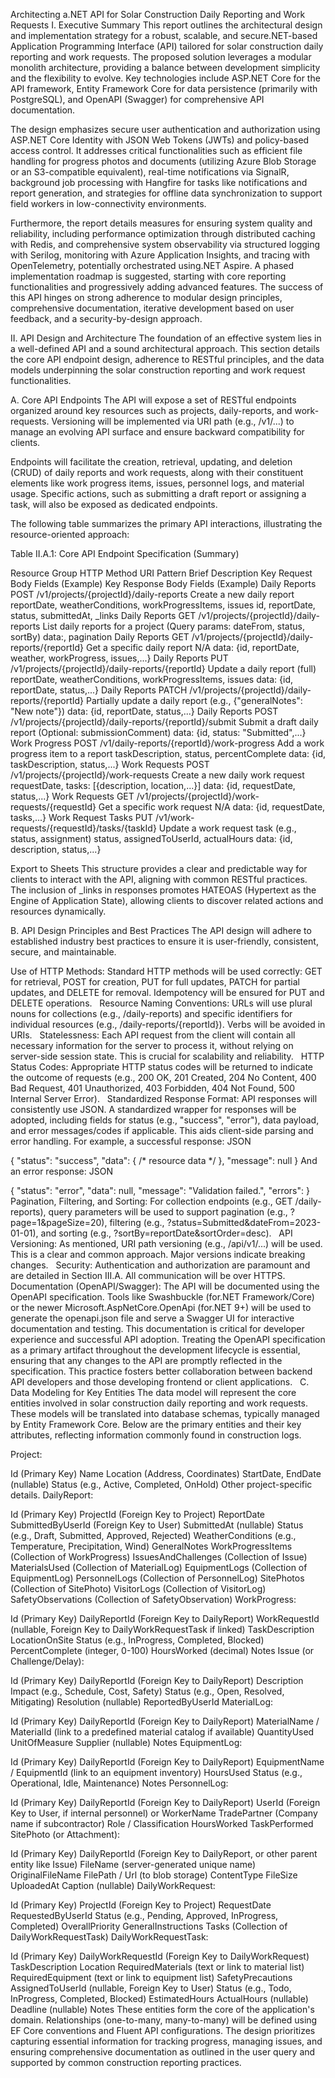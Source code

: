 Architecting a.NET API for Solar Construction Daily Reporting and Work Requests
I. Executive Summary
This report outlines the architectural design and implementation strategy for a robust, scalable, and secure.NET-based Application Programming Interface (API) tailored for solar construction daily reporting and work requests. The proposed solution leverages a modular monolith architecture, providing a balance between development simplicity and the flexibility to evolve. Key technologies include ASP.NET Core for the API framework, Entity Framework Core for data persistence (primarily with PostgreSQL), and OpenAPI (Swagger) for comprehensive API documentation.

The design emphasizes secure user authentication and authorization using ASP.NET Core Identity with JSON Web Tokens (JWTs) and policy-based access control. It addresses critical functionalities such as efficient file handling for progress photos and documents (utilizing Azure Blob Storage or an S3-compatible equivalent), real-time notifications via SignalR, background job processing with Hangfire for tasks like notifications and report generation, and strategies for offline data synchronization to support field workers in low-connectivity environments.

Furthermore, the report details measures for ensuring system quality and reliability, including performance optimization through distributed caching with Redis, and comprehensive system observability via structured logging with Serilog, monitoring with Azure Application Insights, and tracing with OpenTelemetry, potentially orchestrated using.NET Aspire. A phased implementation roadmap is suggested, starting with core reporting functionalities and progressively adding advanced features. The success of this API hinges on strong adherence to modular design principles, comprehensive documentation, iterative development based on user feedback, and a security-by-design approach.

II. API Design and Architecture
The foundation of an effective system lies in a well-defined API and a sound architectural approach. This section details the core API endpoint design, adherence to RESTful principles, and the data models underpinning the solar construction reporting and work request functionalities.

A. Core API Endpoints
The API will expose a set of RESTful endpoints organized around key resources such as projects, daily-reports, and work-requests. Versioning will be implemented via URI path (e.g., /v1/...) to manage an evolving API surface and ensure backward compatibility for clients.   

Endpoints will facilitate the creation, retrieval, updating, and deletion (CRUD) of daily reports and work requests, along with their constituent elements like work progress items, issues, personnel logs, and material usage. Specific actions, such as submitting a draft report or assigning a task, will also be exposed as dedicated endpoints.

The following table summarizes the primary API interactions, illustrating the resource-oriented approach:

Table II.A.1: Core API Endpoint Specification (Summary)

Resource Group	HTTP Method	URI Pattern	Brief Description	Key Request Body Fields (Example)	Key Response Body Fields (Example)
Daily Reports	POST	/v1/projects/{projectId}/daily-reports	Create a new daily report	reportDate, weatherConditions, workProgressItems, issues	id, reportDate, status, submittedAt, _links
Daily Reports	GET	/v1/projects/{projectId}/daily-reports	List daily reports for a project	(Query params: dateFrom, status, sortBy)	data:, pagination
Daily Reports	GET	/v1/projects/{projectId}/daily-reports/{reportId}	Get a specific daily report	N/A	data: {id, reportDate, weather, workProgress, issues,...}
Daily Reports	PUT	/v1/projects/{projectId}/daily-reports/{reportId}	Update a daily report (full)	reportDate, weatherConditions, workProgressItems, issues	data: {id, reportDate, status,...}
Daily Reports	PATCH	/v1/projects/{projectId}/daily-reports/{reportId}	Partially update a daily report	(e.g., {"generalNotes": "New note"})	data: {id, reportDate, status,...}
Daily Reports	POST	/v1/projects/{projectId}/daily-reports/{reportId}/submit	Submit a draft daily report	(Optional: submissionComment)	data: {id, status: "Submitted",...}
Work Progress	POST	/v1/daily-reports/{reportId}/work-progress	Add a work progress item to a report	taskDescription, status, percentComplete	data: {id, taskDescription, status,...}
Work Requests	POST	/v1/projects/{projectId}/work-requests	Create a new daily work request	requestDate, tasks: [{description, location,...}]	data: {id, requestDate, status,...}
Work Requests	GET	/v1/projects/{projectId}/work-requests/{requestId}	Get a specific work request	N/A	data: {id, requestDate, tasks,...}
Work Request Tasks	PUT	/v1/work-requests/{requestId}/tasks/{taskId}	Update a work request task (e.g., status, assignment)	status, assignedToUserId, actualHours	data: {id, description, status,...}

Export to Sheets
This structure provides a clear and predictable way for clients to interact with the API, aligning with common RESTful practices. The inclusion of _links in responses promotes HATEOAS (Hypertext as the Engine of Application State), allowing clients to discover related actions and resources dynamically.   

B. API Design Principles and Best Practices
The API design will adhere to established industry best practices to ensure it is user-friendly, consistent, secure, and maintainable.   

Use of HTTP Methods: Standard HTTP methods will be used correctly: GET for retrieval, POST for creation, PUT for full updates, PATCH for partial updates, and DELETE for removal. Idempotency will be ensured for PUT and DELETE operations.   
Resource Naming Conventions: URLs will use plural nouns for collections (e.g., /daily-reports) and specific identifiers for individual resources (e.g., /daily-reports/{reportId}). Verbs will be avoided in URIs.   
Statelessness: Each API request from the client will contain all necessary information for the server to process it, without relying on server-side session state. This is crucial for scalability and reliability.   
HTTP Status Codes: Appropriate HTTP status codes will be returned to indicate the outcome of requests (e.g., 200 OK, 201 Created, 204 No Content, 400 Bad Request, 401 Unauthorized, 403 Forbidden, 404 Not Found, 500 Internal Server Error).   
Standardized Response Format: API responses will consistently use JSON. A standardized wrapper for responses will be adopted, including fields for status (e.g., "success", "error"), data payload, and error messages/codes if applicable. This aids client-side parsing and error handling. For example, a successful response:
JSON

{
    "status": "success",
    "data": { /* resource data */ },
    "message": null
}
And an error response:
JSON

{
    "status": "error",
    "data": null,
    "message": "Validation failed.",
    "errors":
}
  
Pagination, Filtering, and Sorting: For collection endpoints (e.g., GET /daily-reports), query parameters will be used to support pagination (e.g., ?page=1&pageSize=20), filtering (e.g., ?status=Submitted&dateFrom=2023-01-01), and sorting (e.g., ?sortBy=reportDate&sortOrder=desc).   
API Versioning: As mentioned, URI path versioning (e.g., /api/v1/...) will be used. This is a clear and common approach. Major versions indicate breaking changes.   
Security: Authentication and authorization are paramount and are detailed in Section III.A. All communication will be over HTTPS.   
Documentation (OpenAPI/Swagger): The API will be documented using the OpenAPI specification. Tools like Swashbuckle (for.NET Framework/Core) or the newer Microsoft.AspNetCore.OpenApi (for.NET 9+) will be used to generate the openapi.json file and serve a Swagger UI for interactive documentation and testing. This documentation is critical for developer experience and successful API adoption. Treating the OpenAPI specification as a primary artifact throughout the development lifecycle is essential, ensuring that any changes to the API are promptly reflected in the specification. This practice fosters better collaboration between backend API developers and those developing frontend or client applications.   
C. Data Modeling for Key Entities
The data model will represent the core entities involved in solar construction daily reporting and work requests. These models will be translated into database schemas, typically managed by Entity Framework Core. Below are the primary entities and their key attributes, reflecting information commonly found in construction logs.   

Project:

Id (Primary Key)
Name
Location (Address, Coordinates)
StartDate, EndDate (nullable)
Status (e.g., Active, Completed, OnHold)
Other project-specific details.
DailyReport:

Id (Primary Key)
ProjectId (Foreign Key to Project)
ReportDate
SubmittedByUserId (Foreign Key to User)
SubmittedAt (nullable)
Status (e.g., Draft, Submitted, Approved, Rejected)
WeatherConditions (e.g., Temperature, Precipitation, Wind)
GeneralNotes
WorkProgressItems (Collection of WorkProgress)
IssuesAndChallenges (Collection of Issue)
MaterialsUsed (Collection of MaterialLog)
EquipmentLogs (Collection of EquipmentLog)
PersonnelLogs (Collection of PersonnelLog)
SitePhotos (Collection of SitePhoto)
VisitorLogs (Collection of VisitorLog)
SafetyObservations (Collection of SafetyObservation)
WorkProgress:

Id (Primary Key)
DailyReportId (Foreign Key to DailyReport)
WorkRequestId (nullable, Foreign Key to DailyWorkRequestTask if linked)
TaskDescription
LocationOnSite
Status (e.g., InProgress, Completed, Blocked)
PercentComplete (integer, 0-100)
HoursWorked (decimal)
Notes
Issue (or Challenge/Delay):

Id (Primary Key)
DailyReportId (Foreign Key to DailyReport)
Description
Impact (e.g., Schedule, Cost, Safety)
Status (e.g., Open, Resolved, Mitigating)
Resolution (nullable)
ReportedByUserId
MaterialLog:

Id (Primary Key)
DailyReportId (Foreign Key to DailyReport)
MaterialName / MaterialId (link to a predefined material catalog if available)
QuantityUsed
UnitOfMeasure
Supplier (nullable)
Notes
EquipmentLog:

Id (Primary Key)
DailyReportId (Foreign Key to DailyReport)
EquipmentName / EquipmentId (link to an equipment inventory)
HoursUsed
Status (e.g., Operational, Idle, Maintenance)
Notes
PersonnelLog:

Id (Primary Key)
DailyReportId (Foreign Key to DailyReport)
UserId (Foreign Key to User, if internal personnel) or WorkerName
TradePartner (Company name if subcontractor)
Role / Classification
HoursWorked
TaskPerformed
SitePhoto (or Attachment):

Id (Primary Key)
DailyReportId (Foreign Key to DailyReport, or other parent entity like Issue)
FileName (server-generated unique name)
OriginalFileName
FilePath / Url (to blob storage)
ContentType
FileSize
UploadedAt
Caption (nullable)
DailyWorkRequest:

Id (Primary Key)
ProjectId (Foreign Key to Project)
RequestDate
RequestedByUserId
Status (e.g., Pending, Approved, InProgress, Completed)
OverallPriority
GeneralInstructions
Tasks (Collection of DailyWorkRequestTask)
DailyWorkRequestTask:

Id (Primary Key)
DailyWorkRequestId (Foreign Key to DailyWorkRequest)
TaskDescription
Location
RequiredMaterials (text or link to material list)
RequiredEquipment (text or link to equipment list)
SafetyPrecautions
AssignedToUserId (nullable, Foreign Key to User)
Status (e.g., Todo, InProgress, Completed, Blocked)
EstimatedHours
ActualHours (nullable)
Deadline (nullable)
Notes
These entities form the core of the application's domain. Relationships (one-to-many, many-to-many) will be defined using EF Core conventions and Fluent API configurations. The design prioritizes capturing essential information for tracking progress, managing issues, and ensuring comprehensive documentation as outlined in the user query and supported by common construction reporting practices.  